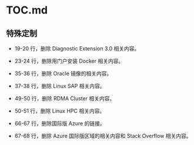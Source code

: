 # TOC.md

## 特殊定制

* 19-20 行，删除 Diagnostic Extension 3.0 相关内容。

* 23-24 行，删除用门户安装 Docker 相关内容。

* 35-36 行，删除 Oracle 镜像的相关内容。

* 37-38 行，删除 Linux SAP 相关内容。

* 49-50 行，删除 RDMA Cluster 相关内容。

* 50-51 行，删除 Linux HPC 相关内容。

* 66-67 行，删除国际版 Azure 的链接。

* 67-68 行，删除 Azure 国际版区域的相关内容和 Stack Overflow 相关内容。